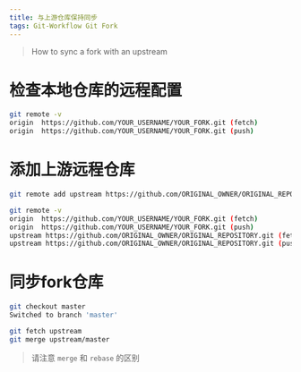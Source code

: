 ```yaml
---
title: 与上游仓库保持同步
tags: Git-Workflow Git Fork 
---
```

> How to sync a fork with an upstream
<!--more-->

# 检查本地仓库的远程配置
```bash
git remote -v
origin  https://github.com/YOUR_USERNAME/YOUR_FORK.git (fetch)
origin  https://github.com/YOUR_USERNAME/YOUR_FORK.git (push)
```

# 添加上游远程仓库
```bash
git remote add upstream https://github.com/ORIGINAL_OWNER/ORIGINAL_REPOSITORY.git

git remote -v
origin  https://github.com/YOUR_USERNAME/YOUR_FORK.git (fetch)
origin  https://github.com/YOUR_USERNAME/YOUR_FORK.git (push)
upstream https://github.com/ORIGINAL_OWNER/ORIGINAL_REPOSITORY.git (fetch) 
upstream https://github.com/ORIGINAL_OWNER/ORIGINAL_REPOSITORY.git (push)
```
# 同步fork仓库
```bash
git checkout master
Switched to branch 'master'

git fetch upstream
git merge upstream/master
```

> 请注意 `merge` 和 `rebase` 的区别